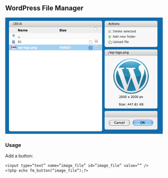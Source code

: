 ## WordPress File Manager

![Default Calendar View](wp-file-manager.png)

### Usage

Add a button:

    <input type=”text” name=”image_file” id=”image_file” value=”” />
    <?php echo fm_button(“image_file”);?>